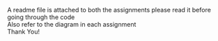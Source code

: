 A readme file is attached to both the assignments please read it before going through the code<br> Also refer to the diagram in each assignment <br>Thank You!
